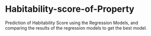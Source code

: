 # Habitability-score-of-Property
Prediction of Habitability Score using the Regression Models, and comparing the results of the regression models to get the best model.
